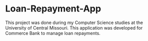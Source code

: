 # Loan-Repayment-App
This project was done during my Computer Science studies at the University of Central Missouri. This application was developed for Commerce Bank to manage loan repayments.

